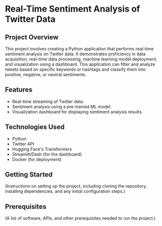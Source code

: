 # Real-Time Sentiment Analysis of Twitter Data

## Project Overview
This project involves creating a Python application that performs real-time sentiment analysis on Twitter data. It demonstrates proficiency in data acquisition, real-time data processing, machine learning model deployment, and visualization using a dashboard. This application can filter and analyze tweets based on specific keywords or hashtags and classify them into positive, negative, or neutral sentiments.

## Features
- Real-time streaming of Twitter data.
- Sentiment analysis using a pre-trained ML model.
- Visualization dashboard for displaying sentiment analysis results.

## Technologies Used
- Python
- Twitter API
- Hugging Face's Transformers
- Streamlit/Dash (for the dashboard)
- Docker (for deployment)

## Getting Started
(Instructions on setting up the project, including cloning the repository, installing dependencies, and any initial configuration steps.)

## Prerequisites
(A list of software, APIs, and other prerequisites needed to run the project.)
